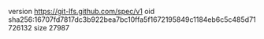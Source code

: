 version https://git-lfs.github.com/spec/v1
oid sha256:16707fd7817dc3b922bea7bc10ffa5f1672195849c1184eb6c5c485d71726132
size 27987
